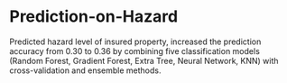 # Prediction-on-Hazard
Predicted hazard level of insured property, increased the prediction accuracy from 0.30 to 0.36 by combining five classification models (Random Forest, Gradient Forest, Extra Tree, Neural Network, KNN) with cross-validation and ensemble methods.
